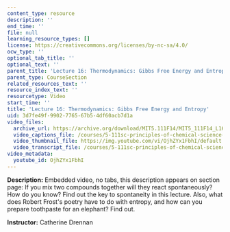```yaml
---
content_type: resource
description: ''
end_time: ''
file: null
learning_resource_types: []
license: https://creativecommons.org/licenses/by-nc-sa/4.0/
ocw_type: ''
optional_tab_title: ''
optional_text: ''
parent_title: 'Lecture 16: Thermodynamics: Gibbs Free Energy and Entropy'
parent_type: CourseSection
related_resources_text: ''
resource_index_text: ''
resourcetype: Video
start_time: ''
title: 'Lecture 16: Thermodynamics: Gibbs Free Energy and Entropy'
uid: 3d7fe49f-9902-7765-67b5-4df60acb7d1a
video_files:
  archive_url: https://archive.org/download/MIT5.111F14/MIT5_111F14_L16_300k.mp4
  video_captions_file: /courses/5-111sc-principles-of-chemical-science-fall-2014/4c36cf4abb6e51278f23fb3928fe158b_OjhZYx1FbhI.vtt
  video_thumbnail_file: https://img.youtube.com/vi/OjhZYx1FbhI/default.jpg
  video_transcript_file: /courses/5-111sc-principles-of-chemical-science-fall-2014/77f3a69a972dda3ccf1d2f9532721997_OjhZYx1FbhI.pdf
video_metadata:
  youtube_id: OjhZYx1FbhI
---
```


**Description:** Embedded video, no tabs, this description appears on section page: If you mix two compounds together will they react spontaneously? How do you know? Find out the key to spontaneity in this lecture. Also, what does Robert Frost's poetry have to do with entropy, and how can you prepare toothpaste for an elephant? Find out.

**Instructor:** Catherine Drennan

